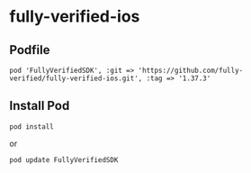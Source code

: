# fully-verified-ios

## Podfile

```pod 'FullyVerifiedSDK', :git => 'https://github.com/fully-verified/fully-verified-ios.git', :tag => '1.37.3'```

## Install Pod

```pod install```

or

```pod update FullyVerifiedSDK```



